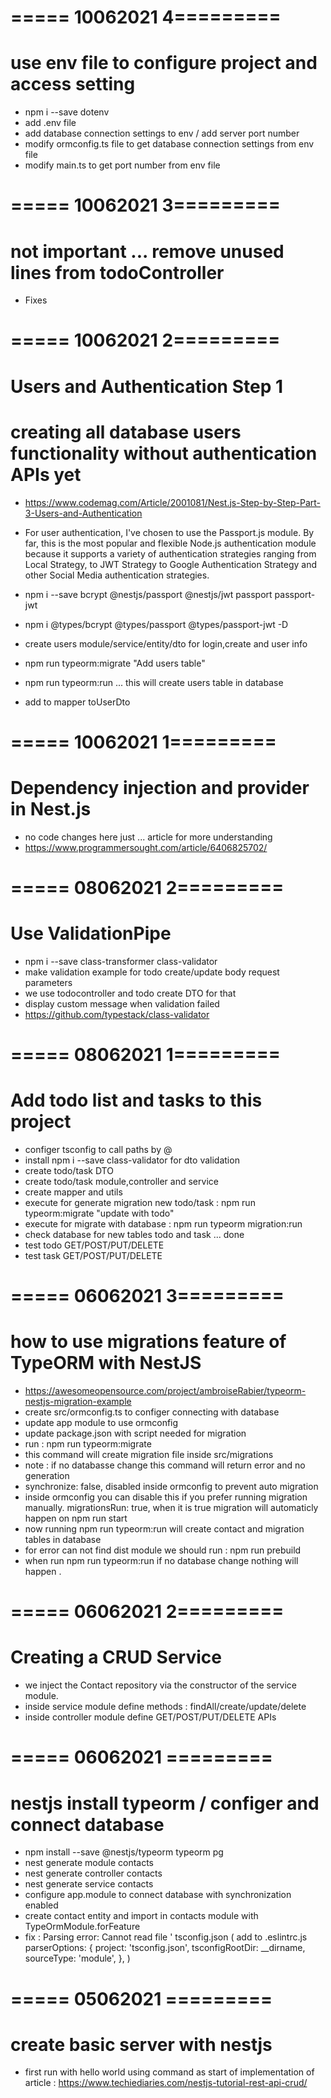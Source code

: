 # ===== 10062021 4=========
#  use env file to configure project and access setting
- npm i --save dotenv
- add .env file
- add database connection settings to env / add server port number
- modify ormconfig.ts file to get database connection settings from env file
- modify main.ts to get port number from env file

# ===== 10062021 3=========
#  not important ... remove unused lines from todoController
- Fixes 

# ===== 10062021 2=========
#  Users and Authentication Step 1
# creating all database users functionality without authentication APIs yet

- https://www.codemag.com/Article/2001081/Nest.js-Step-by-Step-Part-3-Users-and-Authentication
- For user authentication, I've chosen to use the Passport.js module. By far, this is the most popular and flexible Node.js authentication module because it supports a variety of authentication strategies ranging from Local Strategy, to JWT Strategy to Google Authentication Strategy and other Social Media authentication strategies.

- npm i --save bcrypt @nestjs/passport @nestjs/jwt passport passport-jwt
- npm i @types/bcrypt @types/passport @types/passport-jwt -D 
- create users module/service/entity/dto for login,create and user info 
- npm run typeorm:migrate "Add users table"
- npm run typeorm:run ... this will create users table in database
- add to mapper toUserDto

# ===== 10062021 1=========
#  Dependency injection and provider in Nest.js
- no code changes here just ... article for more understanding
- https://www.programmersought.com/article/6406825702/

# ===== 08062021 2=========
#  Use ValidationPipe

- npm i --save  class-transformer class-validator
- make validation example for todo create/update body request parameters
- we use todocontroller and todo create DTO for that
- display custom message when validation failed
- https://github.com/typestack/class-validator

# ===== 08062021 1=========
# Add todo list and tasks to this project

- configer tsconfig to call paths by @
- install npm i --save class-validator for dto validation
- create todo/task DTO
- create todo/task module,controller and service
- create mapper and utils
- execute for generate migration new todo/task : npm run typeorm:migrate "update with todo"
- execute for migrate with database : npm run typeorm migration:run
- check database for new tables todo and task ... done
- test todo GET/POST/PUT/DELETE
- test task GET/POST/PUT/DELETE

# ===== 06062021 3=========
# how to use migrations feature of TypeORM with NestJS

- https://awesomeopensource.com/project/ambroiseRabier/typeorm-nestjs-migration-example
- create src/ormconfig.ts to configer connecting with database
- update app module to use ormconfig
- update package.json with script needed for migration
- run : npm run typeorm:migrate <migrationName> 
- this command will create migration file inside src/migrations 
- note : if no databasse change this command will return error and no generation
-  synchronize: false, disabled inside ormconfig to prevent auto migration
- inside ormconfig you can disable this if you prefer running migration manually.
  migrationsRun: true,
  when it is true migration will automaticly happen on npm run start
- now running npm run typeorm:run will create contact and migration tables in database
- for error can not find dist module we should run : npm run prebuild
- when run npm run typeorm:run if no database change nothing will happen .

# ===== 06062021 2=========
#  Creating a CRUD Service

- we inject the Contact repository via the constructor of the service module.
- inside service module define methods : findAll/create/update/delete
- inside controller module define GET/POST/PUT/DELETE APIs


# ===== 06062021 =========
#  nestjs install typeorm / configer and connect database

- npm install --save @nestjs/typeorm typeorm pg
- nest generate module contacts
- nest generate controller contacts
- nest generate service contacts
- configure app.module to connect database with synchronization enabled
- create contact entity and import in contacts module with TypeOrmModule.forFeature
- fix : Parsing error: Cannot read file ' tsconfig.json
( add to .eslintrc.js   
parserOptions: {
    project: 'tsconfig.json',
    tsconfigRootDir: __dirname,
    sourceType: 'module',
  },
  )

# ===== 05062021 =========
# create basic server with nestjs 
- first run with hello world using command as start of implementation of article :
https://www.techiediaries.com/nestjs-tutorial-rest-api-crud/
